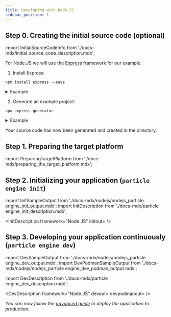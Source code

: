 ```yaml
---
title: Developing with Node.JS
sidebar_position: 1
---
```


## Step 0. Creating the initial source code (optional)

import InitialSourceCodeInfo from './docs-mdx/initial_source_code_description.mdx';

<InitialSourceCodeInfo/>


For Node.JS we will use the [Express](https://expressjs.com/) framework for our example.

1. Install Express:
```console
npm install express --save
```
<details>
<summary>Example</summary>

```shell
$ npm install express --save

added 57 packages, and audited 58 packages in 6s

7 packages are looking for funding
  run `npm fund` for details

found 0 vulnerabilities
```
</details>

2. Generate an example project:
```console
npx express-generator
```
<details>
<summary>Example</summary>

```shell
$ npx express-generator
  warning: the default view engine will not be jade in future releases
  warning: use `--view=jade' or `--help' for additional options

destination is not empty, continue? [y/N] y

   create : public/
   create : public/javascripts/
   create : public/images/
   create : public/stylesheets/
   create : public/stylesheets/style.css
   create : routes/
   create : routes/index.js
   create : routes/users.js
   create : views/
   create : views/error.jade
   create : views/index.jade
   create : views/layout.jade
   create : app.js
   create : package.json
   create : bin/
   create : bin/www

   install dependencies:
     $ npm install

   run the app:
     $ DEBUG=express:* npm start
```
</details>

Your source code has now been generated and created in the directory.

## Step 1. Preparing the target platform

import PreparingTargetPlatform from './docs-mdx/preparing_the_target_platform.mdx';

<PreparingTargetPlatform/>

## Step 2. Initializing your application (`particle engine init`)

import InitSampleOutput from './docs-mdx/nodejs/nodejs_particle engine_init_output.mdx';
import InitDescription from './docs-mdx/particle engine_init_description.mdx';

<InitDescription framework="Node.JS" initout=<InitSampleOutput/> />

## Step 3. Developing your application continuously (`particle engine dev`)

import DevSampleOutput from './docs-mdx/nodejs/nodejs_particle engine_dev_output.mdx';
import DevPodmanSampleOutput from './docs-mdx/nodejs/nodejs_particle engine_dev_podman_output.mdx';

import DevDescription from './docs-mdx/particle engine_dev_description.mdx';

<DevDescription framework="Node.JS" devout=<DevSampleOutput/> devpodmanout=<DevPodmanSampleOutput/> />


_You can now follow the [advanced guide](../advanced/deploy/nodejs.md) to deploy the application to production._

